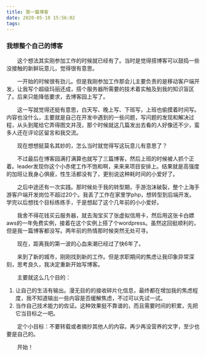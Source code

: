 ```yaml
---
title: 第一篇博客
date: 2020-05-10 15:56:02
tags:
---
```

### 我想整个自己的博客
&emsp;&emsp;这个想法其实刚参加工作的时候就已经有了。当时是觉得搭博客可以鼓捣一些没接触的新鲜玩意儿，觉得很有意思。
 
&emsp;&emsp;一开始的时候很有劲儿。但是我刚参加工作那会儿主要负责的是移动客户端开发，让我写个超级玛丽还成，搭个服务器所需要的技术着实触及到我的知识盲区了。后来只能降低要求，去博客园上写了。

&emsp;&emsp;这一写就觉得还挺有意思，白天写、晚上写、下班写，上班也偷摸着时间写。内容也没什么，主要就是自己在开发中遇到的一些问题，写问题的发现和解决过程，从头到尾给它弄得图文并茂，那个时候就这几篇发出去看的人好像还不少，蛮多人还在评论区留言和我交流。

&emsp;&emsp;现在想想挺莫名其妙的，怎么当时就觉得写这玩意儿有意思了？

&emsp;&emsp;不过最后在博客园满打满算也就写了三篇博客，然后上班的时候被人抓个正着。leader发现你这个小赤佬工作不饱和啊，来来来项目安排上。结果就是高强度的加班让我身心俱疲，性生活都没有了，更别说这种耗时间的小爱好了。

&emsp;&emsp;之后中途还有一次实践。那时候处于我的转型期，手游泡沫破裂，整个上海手游客户端开发岗位不超过20个。我丢了工作在家里学php，想转型到后端开发。学完以后想找个目标练练手，于是想起了这个几年前的小小爱好。

&emsp;&emsp;我舍不得花钱买云服务器，就去淘宝买了张虚拟信用卡，然后用这张卡白嫖aws的一年免费实例，接着在这个实例上搭了个wordpress。虽然这回挺顺利的，但是我一篇博客都没写。两年前的热情那时候突然无处可寻。

&emsp;&emsp;现在，距离我的第一波的心血来潮已经过了快6年了。

&emsp;&emsp;来到了新的城市，刚刚找到新的工作。但是求职期间的焦虑让我印象异常深刻，思考良久，我决定重新开始写博客。

&emsp;&emsp;主要就这么几个目的：
1. 让自己的生活有输出。漫无目的的接收碎片化信息，最终都在增加我的焦虑程度，我不知道输出一些内容是否缓解焦虑，不过可以先试一试。
2. 当作自己技术能力的佐证。这种效果挺不靠谱的，而且需要时间的积累，先把它当目标之一吧。

&emsp;&emsp;定个小目标：不要转载或者摘抄其他人的内容。再少再没营养的文字，至少也要是自己的。

&emsp;&emsp;开始！
